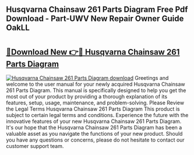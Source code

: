 ## Husqvarna Chainsaw 261 Parts Diagram Free Pdf Download - Part-UWV New Repair Owner Guide OakLL

# <h2><a href="http://dfp3giq.blite.top/?on=Husqvarna+Chainsaw+261+Parts+Diagram">🔗Download New 👉🔴 Husqvarna Chainsaw 261 Parts Diagram</a></h2>

[![Husqvarna Chainsaw 261 Parts Diagram download](https://i.imgur.com/lujVjoI.png)](http://dfp3giq.blite.top/?on=Husqvarna+Chainsaw+261+Parts+Diagram)
Greetings and welcome to the user manual for your newly acquired Husqvarna Chainsaw 261 Parts Diagram. This manual is specifically designed to help you get the most out of your product by providing a thorough explanation of its features, setup, usage, maintenance, and problem-solving. Please Review the Legal Terms Husqvarna Chainsaw 261 Parts Diagram This product is subject to certain legal terms and conditions. Experience the future with the innovative features of your new Husqvarna Chainsaw 261 Parts Diagram. It's our hope that the Husqvarna Chainsaw 261 Parts Diagram has been a valuable asset as you navigate the functions of your new product. Should you have any questions or concerns, please do not hesitate to contact our customer support team.
